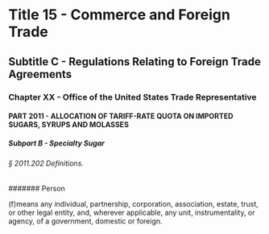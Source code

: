 
# Title 15 - Commerce and Foreign Trade
## Subtitle C - Regulations Relating to Foreign Trade Agreements
### Chapter XX - Office of the United States Trade Representative
#### PART 2011 - ALLOCATION OF TARIFF-RATE QUOTA ON IMPORTED SUGARS, SYRUPS AND MOLASSES
##### Subpart B - Specialty Sugar
###### § 2011.202 Definitions.
####### Person

(f)means any individual, partnership, corporation, association, estate, trust, or other legal entity, and, wherever applicable, any unit, instrumentality, or agency, of a government, domestic or foreign.
